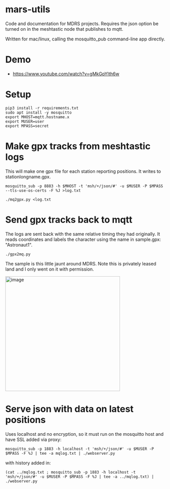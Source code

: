 # mars-utils
Code and documentation for MDRS projects. Requires the json option be turned on in the meshtastic node that publishes to mqtt.

Written for mac/linux, calling the mosquitto_pub command-line app directly.

# Demo

* https://www.youtube.com/watch?v=gMkGpYlth6w

# Setup

```
pip3 install -r requirements.txt
sudo apt install -y mosquitto
export MHOST=mqtt.hostname.x
export MUSER=user
export MPASS=secret
```

# Make gpx tracks from meshtastic logs

This will make one gpx file for each station reporting positions. It writes to stationlongname.gpx.

`mosquitto_sub -p 8883 -h $MHOST -t 'msh/+/json/#' -u $MUSER -P $MPASS --tls-use-os-certs -F %J >log.txt`

`./mq2gpx.py <log.txt`

# Send gpx tracks back to mqtt
The logs are sent back with the same relative timing they had originally. It reads coordinates and labels the character using the name in sample.gpx: "Astronaut1".

`./gpx2mq.py`

The sample is this little jaunt around MDRS. Note this is privately leased land and I only went on it with permission.

<img width="359" alt="image" src="https://user-images.githubusercontent.com/63477/212521491-2eae3173-de6e-4d23-b437-d4b4afd9fbe5.png">

# Serve json with data on latest positions

Uses localhost and no encryption, so it must run on the mosquitto host and have SSL added via proxy:

`mosquitto_sub -p 1883 -h localhost -t 'msh/+/json/#' -u $MUSER -P $MPASS -F %J | tee -a mqlog.txt | ./webserver.py`

with history added in:

`(cat ../mqlog.txt ; mosquitto_sub -p 1883 -h localhost -t 'msh/+/json/#' -u $MUSER -P $MPASS -F %J | tee -a ../mqlog.txt) | ./webserver.py`
